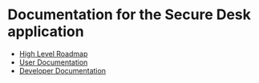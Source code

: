 # Documentation for the Secure Desk application

* [High Level Roadmap](docs/roadmap.md)
* [User Documentation](docs/user-guide.md)
* [Developer Documentation](docs/developer.md)
